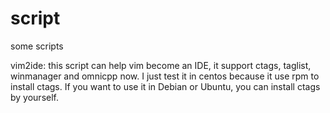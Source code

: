 # script
some scripts

vim2ide: this script can help vim become an IDE, it support ctags, taglist, winmanager and omnicpp now. I just test it in centos because it use rpm to install ctags. If you want to use it in Debian or Ubuntu, you can install ctags by yourself.
